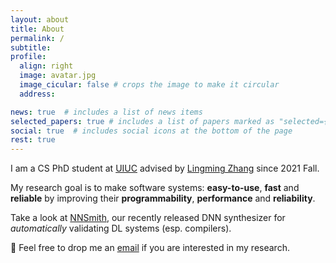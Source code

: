 ```yaml
---
layout: about
title: About
permalink: /
subtitle:
profile:
  align: right
  image: avatar.jpg
  image_cicular: false # crops the image to make it circular
  address:

news: true  # includes a list of news items
selected_papers: true # includes a list of papers marked as "selected={true}"
social: true  # includes social icons at the bottom of the page
rest: true
---
```


I am a CS PhD student at [UIUC](https://illinois.edu/) advised by [Lingming Zhang](http://lingming.cs.illinois.edu/) since 2021 Fall.

My research goal is to make software systems: **easy-to-use**, **fast** and **reliable** by improving their **programmability**, **performance** and **reliability**.

Take a look at [NNSmith](https://github.com/ise-uiuc/nnsmith), our recently released DNN synthesizer for *automatically* validating DL systems (esp. compilers).

🤗 Feel free to drop me an [email](mailto:jiawei6@illinois.edu) if you are interested in my research.
